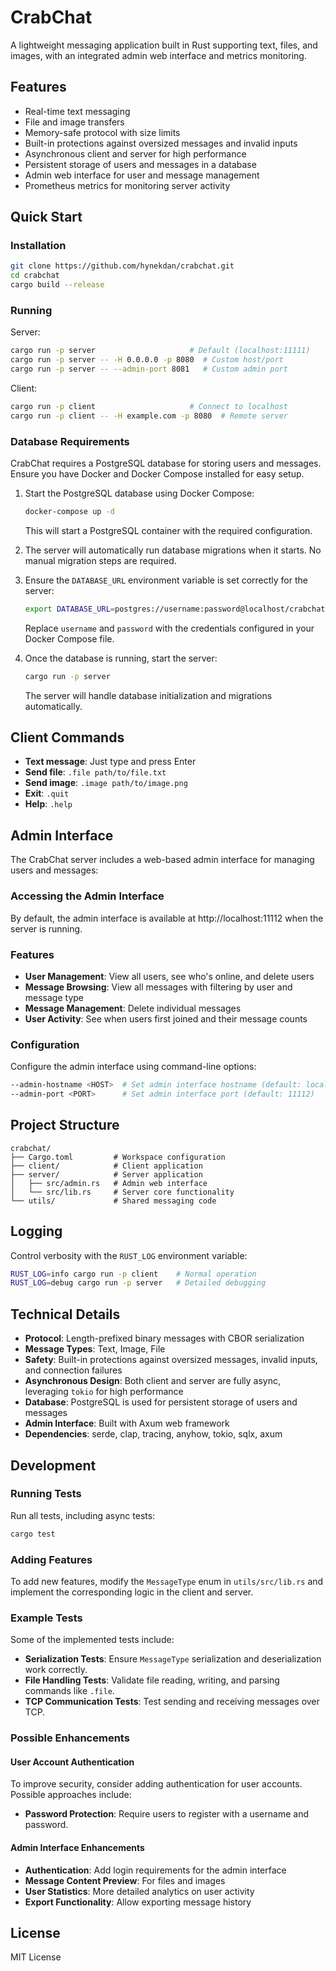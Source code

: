 # CrabChat

A lightweight messaging application built in Rust supporting text, files, and images, with an integrated admin web interface and metrics monitoring.

## Features
- Real-time text messaging
- File and image transfers
- Memory-safe protocol with size limits
- Built-in protections against oversized messages and invalid inputs
- Asynchronous client and server for high performance
- Persistent storage of users and messages in a database
- Admin web interface for user and message management
- Prometheus metrics for monitoring server activity

## Quick Start

### Installation
```bash
git clone https://github.com/hynekdan/crabchat.git
cd crabchat
cargo build --release
```

### Running
Server:
```bash
cargo run -p server                     # Default (localhost:11111)
cargo run -p server -- -H 0.0.0.0 -p 8080  # Custom host/port
cargo run -p server -- --admin-port 8081   # Custom admin port
```

Client:
```bash
cargo run -p client                     # Connect to localhost
cargo run -p client -- -H example.com -p 8080  # Remote server
```

### Database Requirements
CrabChat requires a PostgreSQL database for storing users and messages. Ensure you have Docker and Docker Compose installed for easy setup.

1. Start the PostgreSQL database using Docker Compose:
   ```bash
   docker-compose up -d
   ```

   This will start a PostgreSQL container with the required configuration.

2. The server will automatically run database migrations when it starts. No manual migration steps are required.

3. Ensure the `DATABASE_URL` environment variable is set correctly for the server:
   ```bash
   export DATABASE_URL=postgres://username:password@localhost/crabchat
   ```

   Replace `username` and `password` with the credentials configured in your Docker Compose file.

4. Once the database is running, start the server:
   ```bash
   cargo run -p server
   ```

   The server will handle database initialization and migrations automatically.

## Client Commands
- **Text message**: Just type and press Enter
- **Send file**: `.file path/to/file.txt`
- **Send image**: `.image path/to/image.png`
- **Exit**: `.quit`
- **Help**: `.help`

## Admin Interface
The CrabChat server includes a web-based admin interface for managing users and messages:

### Accessing the Admin Interface
By default, the admin interface is available at http://localhost:11112 when the server is running.

### Features
- **User Management**: View all users, see who's online, and delete users
- **Message Browsing**: View all messages with filtering by user and message type
- **Message Management**: Delete individual messages
- **User Activity**: See when users first joined and their message counts

### Configuration
Configure the admin interface using command-line options:
```bash
--admin-hostname <HOST>  # Set admin interface hostname (default: localhost)
--admin-port <PORT>      # Set admin interface port (default: 11112)
```

## Project Structure
```
crabchat/
├── Cargo.toml         # Workspace configuration
├── client/            # Client application
├── server/            # Server application
│   ├── src/admin.rs   # Admin web interface
│   └── src/lib.rs     # Server core functionality
└── utils/             # Shared messaging code
```

## Logging
Control verbosity with the `RUST_LOG` environment variable:
```bash
RUST_LOG=info cargo run -p client    # Normal operation
RUST_LOG=debug cargo run -p server   # Detailed debugging
```

## Technical Details
- **Protocol**: Length-prefixed binary messages with CBOR serialization
- **Message Types**: Text, Image, File
- **Safety**: Built-in protections against oversized messages, invalid inputs, and connection failures
- **Asynchronous Design**: Both client and server are fully async, leveraging `tokio` for high performance
- **Database**: PostgreSQL is used for persistent storage of users and messages
- **Admin Interface**: Built with Axum web framework
- **Dependencies**: serde, clap, tracing, anyhow, tokio, sqlx, axum

## Development

### Running Tests
Run all tests, including async tests:
```bash
cargo test
```

### Adding Features
To add new features, modify the `MessageType` enum in `utils/src/lib.rs` and implement the corresponding logic in the client and server.

### Example Tests
Some of the implemented tests include:
- **Serialization Tests**: Ensure `MessageType` serialization and deserialization work correctly.
- **File Handling Tests**: Validate file reading, writing, and parsing commands like `.file`.
- **TCP Communication Tests**: Test sending and receiving messages over TCP.

### Possible Enhancements

#### User Account Authentication
To improve security, consider adding authentication for user accounts. Possible approaches include:

- **Password Protection**: Require users to register with a username and password.

#### Admin Interface Enhancements
- **Authentication**: Add login requirements for the admin interface
- **Message Content Preview**: For files and images
- **User Statistics**: More detailed analytics on user activity
- **Export Functionality**: Allow exporting message history

## License
MIT License

